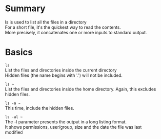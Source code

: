 # Summary

ls is used to list all the files in a directory  
For a short file, it's the quickest way to read the contents.  
More precisely, it concatenates one or more inputs to standard output.  

# Basics
`ls`  
List the files and directories inside the current directory  
Hidden files (the name begins with '.') will not be included.  

`ls ~`  
List the files and directories inside the home directory. Again, this excludes hidden files.  

`ls -a ~`  
This time, include the hidden files.  

`ls -al ~`  
The -l parameter presents the output in a long listing format.  
It shows permissions, user/group, size and the date the file was last modified  

